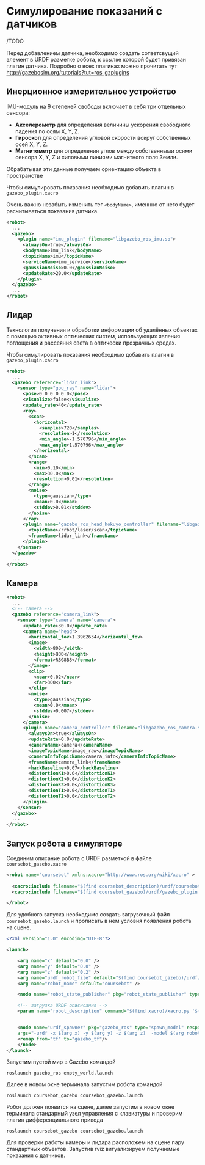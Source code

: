 # Симулирование показаний с датчиков

/TODO 

Перед добавлением датчика, необходимо создать сответсвущий элемент в URDF разметке робота, к ссылке которой будет привязан плагин датчика. Подробно о всех плагинах можно прочитать тут <http://gazebosim.org/tutorials?tut=ros_gzplugins>

## Инерционное измерительное устройство

IMU-модуль на 9 степеней свободы включает в себя три отдельных сенсора:

- **Акселерометр** для определения величины ускорения свободного падения по осям X, Y, Z.
- **Гироскоп** для определения угловой скорости вокруг собственных осей X, Y, Z.
- **Магнитометр** для определения углов между собственными осями сенсора X, Y, Z и силовыми линиями магнитного поля Земли.

Обрабатывая эти данные получаем ориентацию объекта в пространстве

Чтобы симулировать показания необходимо добавить плагин в
`gazebo_plugin.xacro`

Очень важно незабыть изменить тег `<bodyName>`, именнно от него будет расчитываться показания датчика.

```xml
<robot>
  ...
  <gazebo>
    <plugin name="imu_plugin" filename="libgazebo_ros_imu.so">
      <alwaysOn>true</alwaysOn>
      <bodyName>imu_link</bodyName> 
      <topicName>imu</topicName>
      <serviceName>imu_service</serviceName>
      <gaussianNoise>0.0</gaussianNoise>
      <updateRate>20.0</updateRate>
    </plugin>
  </gazebo>
  ...
</robot>
```

## Лидар

Технология получения и обработки информации об удалённых объектах с помощью активных оптических систем, использующих явления поглощения и рассеяния света в оптически прозрачных средах.

Чтобы симулировать показания необходимо добавить плагин в
`gazebo_plugin.xacro`

```xml
<robot>
  ...
  <gazebo reference="lidar_link">
    <sensor type="gpu_ray" name="lidar">
      <pose>0 0 0 0 0 0</pose>
      <visualize>false</visualize>
      <update_rate>40</update_rate>
      <ray>
        <scan>
          <horizontal>
            <samples>720</samples>
            <resolution>1</resolution>
            <min_angle>-1.570796</min_angle>
            <max_angle>1.570796</max_angle>
          </horizontal>
        </scan>
        <range>
          <min>0.10</min>
          <max>30.0</max>
          <resolution>0.01</resolution>
        </range>
        <noise>
          <type>gaussian</type>
          <mean>0.0</mean>
          <stddev>0.01</stddev>
        </noise>
      </ray>
      <plugin name="gazebo_ros_head_hokuyo_controller" filename="libgazebo_ros_gpu_laser.so">
        <topicName>/rrbot/laser/scan</topicName>
        <frameName>lidar_link</frameName>
      </plugin>
    </sensor>
  </gazebo>
  ...
</robot>
```

## Камера

```xml
<robot>
  ...
  <!-- camera -->
  <gazebo reference="camera_link">
    <sensor type="camera" name="camera">
      <update_rate>30.0</update_rate>
      <camera name="head">
        <horizontal_fov>1.3962634</horizontal_fov>
        <image>
          <width>800</width>
          <height>800</height>
          <format>R8G8B8</format>
        </image>
        <clip>
          <near>0.02</near>
          <far>300</far>
        </clip>
        <noise>
          <type>gaussian</type>
          <mean>0.0</mean>
          <stddev>0.007</stddev>
        </noise>
      </camera>
      <plugin name="camera_controller" filename="libgazebo_ros_camera.so">
        <alwaysOn>true</alwaysOn>
        <updateRate>0.0</updateRate>
        <cameraName>camera</cameraName>
        <imageTopicName>image_raw</imageTopicName>
        <cameraInfoTopicName>camera_info</cameraInfoTopicName>
        <frameName>camera_link</frameName>
        <hackBaseline>0.07</hackBaseline>
        <distortionK1>0.0</distortionK1>
        <distortionK2>0.0</distortionK2>
        <distortionK3>0.0</distortionK3>
        <distortionT1>0.0</distortionT1>
        <distortionT2>0.0</distortionT2>
      </plugin>
    </sensor>
  </gazebo>
  ...
</robot>
```

## Запуск робота в симуляторе

Соединим описание робота с URDF разметкой в файле `coursebot_gazebo.xacro`

```xml
<robot name="coursebot" xmlns:xacro="http://www.ros.org/wiki/xacro" >
  
  <xacro:include filename="$(find coursebot_description)/urdf/coursebot.xacro"/>
  <xacro:include filename="$(find coursebot_gazebo)/urdf/gazebo_plugin.xacro"/>

</robot>
```

Для удобного запуска необходимо создать загрузочный файл `coursebot_gazebo.launch` и прописать в нем условия появления робота на сцене.

```xml
<?xml version="1.0" encoding="UTF-8"?>

<launch>

    <arg name="x" default="0.0" />
    <arg name="y" default="0.0" />
    <arg name="z" default="0.2" />
    <arg name="urdf_robot_file" default="$(find coursebot_gazebo)/urdf/coursebot_gazebo.xacro" />
    <arg name="robot_name" default="coursebot" />

    <node name="robot_state_publisher" pkg="robot_state_publisher" type="robot_state_publisher" />

    <!-- загрузка URDF описисания -->
    <param name="robot_description" command="$(find xacro)/xacro.py '$(arg urdf_robot_file)'" />  


    <node name="urdf_spawner" pkg="gazebo_ros" type="spawn_model" respawn="false" output="screen"
    args="-urdf -x $(arg x) -y $(arg y) -z $(arg z)  -model $(arg robot_name) -param robot_description">
    <remap from="tf" to="gazebo_tf"/> 
    </node>
</launch>
```

Запустим пустой мир в Gazebo командой

```console
roslaunch gazebo_ros empty_world.launch 
```

Далее в новом окне терминала запустим робота командой

```console
roslaunch coursebot_gazebo coursebot_gazebo.launch
```

Робот должен появится на сцене, далее запустим в новом окне терминала стандарный узел управления с клавиатуры и проверим плагин дифференциального привода

```console
roslaunch coursebot_gazebo coursebot_gazebo.launch
```

Для проверки работы камеры и лидара расположем на сцене пару стандартных объектов. Запустив rviz вигуализируем получаемые показания с датчиков.



